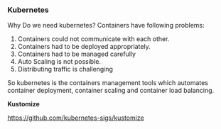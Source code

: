### Kubernetes
Why Do we need kubernetes?
Containers have following problems:
1. Containers could not communicate with each other.
2. Containers had to be deployed appropriately.
3. Containers had to be managed carefully
4. Auto Scaling is not possible.
5. Distributing traffic is challenging

So kubernetes is the containers management tools which automates container deployment, container scaling and container load balancing.

**Kustomize**

https://github.com/kubernetes-sigs/kustomize
